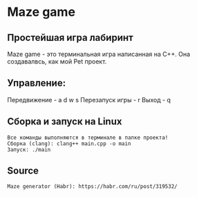 # Maze game
## Простейшая игра лабиринт
Maze game - это терминальная игра написанная на C++.
Она создавалвсь, как мой Pet проект.

## Управление:
Передвижение - a d w s
Перезапуск игры - r
Выход - q

## Сборка и запуск на Linux
	Все команды выполняются в терминале в папке проекта!
	Сборка (clang): clang++ main.cpp -o main
	Запуск: ./main

## Source
	Maze generator (Habr): https://habr.com/ru/post/319532/

